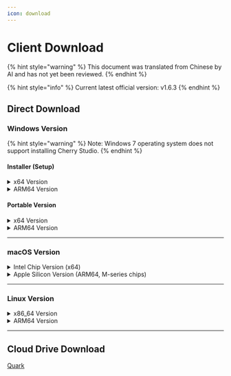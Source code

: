```yaml
---
icon: download
---
```

# Client Download


{% hint style="warning" %}
This document was translated from Chinese by AI and has not yet been reviewed.
{% endhint %}




{% hint style="info" %}
Current latest official version: v1.6.3
{% endhint %}

## Direct Download

### Windows Version

{% hint style="warning" %}
Note: Windows 7 operating system does not support installing Cherry Studio.
{% endhint %}

#### Installer (Setup)

<details>

<summary>x64 Version</summary>

Main Line:

【[Cherry Studio Official Website](https://cherry-ai.com/download)】 【[GitHub](https://github.com/CherryHQ/cherry-studio/releases/download/v1.6.0-rc.2/Cherry-Studio-1.6.3-rc.2-x64-setup.exe)】

Alternative Lines:

【[Line 1](https://download-cf.ocoolai.com/https://github.com/CherryHQ/cherry-studio/releases/download/v1.6.0-rc.2/Cherry-Studio-1.6.3-rc.2-x64-setup.exe)】 【[Line 2](https://download.ocoolai.com/https://github.com/CherryHQ/cherry-studio/releases/download/v1.6.0-rc.2/Cherry-Studio-1.6.3-rc.2-x64-setup.exe)】 【[Line 3](https://download.ocoolai.online/https://github.com/CherryHQ/cherry-studio/releases/download/v1.6.0-rc.2/Cherry-Studio-1.6.3-rc.2-x64-setup.exe)】

</details>

<details>

<summary>ARM64 Version</summary>

Main Line:

【[Cherry Studio Official Website](https://cherry-ai.com/download)】 【[GitHub](https://github.com/CherryHQ/cherry-studio/releases/download/v1.6.0-rc.2/Cherry-Studio-1.6.3-rc.2-arm64-setup.exe)】

Alternative Lines:

【[Line 1](https://download-cf.ocoolai.com/https://github.com/CherryHQ/cherry-studio/releases/download/v1.6.0-rc.2/Cherry-Studio-1.6.3-rc.2-arm64-setup.exe)】 【[Line 2](https://download.ocoolai.com/https://github.com/CherryHQ/cherry-studio/releases/download/v1.6.0-rc.2/Cherry-Studio-1.6.3-rc.2-arm64-setup.exe)】 【[Line 3](https://download.ocoolai.online/https://github.com/CherryHQ/cherry-studio/releases/download/v1.6.0-rc.2/Cherry-Studio-1.6.3-rc.2-arm64-setup.exe)】

</details>

#### Portable Version

<details>

<summary>x64 Version</summary>

Main Line:

【[Cherry Studio Official Website](https://cherry-ai.com/download)】 【[GitHub](https://github.com/CherryHQ/cherry-studio/releases/download/v1.6.0-rc.2/Cherry-Studio-1.6.3-rc.2-x64-portable.exe)】

Alternative Lines:

【[Line 1](https://download-cf.ocoolai.com/https://github.com/CherryHQ/cherry-studio/releases/download/v1.6.0-rc.2/Cherry-Studio-1.6.3-rc.2-x64-portable.exe)】 【[Line 2](https://download.ocoolai.com/https://github.com/CherryHQ/cherry-studio/releases/download/v1.6.0-rc.2/Cherry-Studio-1.6.3-rc.2-x64-portable.exe)】 【[Line 3](https://download.ocoolai.online/https://github.com/CherryHQ/cherry-studio/releases/download/v1.6.0-rc.2/Cherry-Studio-1.6.3-rc.2-x64-portable.exe)】

</details>

<details>

<summary>ARM64 Version</summary>

Main Line:

【[Cherry Studio Official Website](https://cherry-ai.com/download)】 【[GitHub](https://github.com/CherryHQ/cherry-studio/releases/download/v1.6.0-rc.2/Cherry-Studio-1.6.3-rc.2-arm64-portable.exe)】

Alternative Lines:

【[Line 1](https://download-cf.ocoolai.com/https://github.com/CherryHQ/cherry-studio/releases/download/v1.6.0-rc.2/Cherry-Studio-1.6.3-rc.2-arm64-portable.exe)】 【[Line 2](https://download.ocoolai.com/https://github.com/CherryHQ/cherry-studio/releases/download/v1.6.0-rc.2/Cherry-Studio-1.6.3-rc.2-arm64-portable.exe)】 【[Line 3](https://download.ocoolai.online/https://github.com/CherryHQ/cherry-studio/releases/download/v1.6.0-rc.2/Cherry-Studio-1.6.3-rc.2-arm64-portable.exe)】

</details>

***

### macOS Version

<details>

<summary>Intel Chip Version (x64)</summary>

Main Line:

【[Cherry Studio Official Website](https://cherry-ai.com/download)】 【[GitHub](https://github.com/CherryHQ/cherry-studio/releases/download/v1.6.0-rc.2/Cherry-Studio-1.6.3-rc.2-x64.dmg)】

Alternative Lines:

【[Line 1](https://download-cf.ocoolai.com/https://github.com/CherryHQ/cherry-studio/releases/download/v1.6.0-rc.2/Cherry-Studio-1.6.3-rc.2.dmg)】 【[Line 2](https://download.ocoolai.com/https://github.com/CherryHQ/cherry-studio/releases/download/v1.6.0-rc.2/Cherry-Studio-1.6.3-rc.2-x64.dmg)】 【[Line 3](https://download.ocoolai.online/https://github.com/CherryHQ/cherry-studio/releases/download/v1.6.0-rc.2/Cherry-Studio-1.6.3-rc.2-x64.dmg)】

</details>

<details>

<summary>Apple Silicon Version (ARM64, M-series chips)</summary>

Main Line:

【[Cherry Studio Official Website](https://cherry-ai.com/download)】 【[GitHub](https://github.com/CherryHQ/cherry-studio/releases/download/v1.6.0-rc.2/Cherry-Studio-1.6.3-rc.2-arm64.dmg)】

Alternative Lines:

【[Line 1](https://download-cf.ocoolai.com/https://github.com/CherryHQ/cherry-studio/releases/download/v1.6.0-rc.2/Cherry-Studio-1.6.3-rc.2-arm64.dmg)】 【[Line 2](https://download.ocoolai.com/https://github.com/CherryHQ/cherry-studio/releases/download/v1.6.0-rc.2/Cherry-Studio-1.6.3-rc.2-arm64.dmg)】 【[Line 3](https://download.ocoolai.online/https://github.com/CherryHQ/cherry-studio/releases/download/v1.6.0-rc.2/Cherry-Studio-1.6.3-rc.2-arm64.dmg)】

</details>

***

### Linux Version

<details>

<summary>x86_64 Version</summary>

Main Line:

【[Cherry Studio Official Website](https://cherry-ai.com/download)】 【[GitHub](https://github.com/CherryHQ/cherry-studio/releases/download/v1.6.0-rc.2/Cherry-Studio-1.6.3-rc.2-x86_64.AppImage)】

Alternative Lines:

【[Line 1](https://download-cf.ocoolai.com/https://github.com/CherryHQ/cherry-studio/releases/download/v1.6.0-rc.2/Cherry-Studio-1.6.3-rc.2-x86_64.AppImage)】 【[Line 2](https://download.ocoolai.com/https://github.com/CherryHQ/cherry-studio/releases/download/v1.6.0-rc.2/Cherry-Studio-1.6.3-rc.2-x86_64.AppImage)】 【[Line 3](https://download.ocoolai.online/https://github.com/CherryHQ/cherry-studio/releases/download/v1.6.0-rc.2/Cherry-Studio-1.6.3-rc.2-x86_64.AppImage)】

</details>

<details>

<summary>ARM64 Version</summary>

Main Line:

【[Cherry Studio Official Website](https://cherry-ai.com/download)】 【[GitHub](https://github.com/CherryHQ/cherry-studio/releases/download/v1.6.0-rc.2/Cherry-Studio-1.6.3-rc.2-arm64.AppImage)】

Alternative Lines:

【[Line 1](https://download-cf.ocoolai.com/https://github.com/CherryHQ/cherry-studio/releases/download/v1.6.0-rc.2/Cherry-Studio-1.6.3-rc.2-arm64.AppImage)】 【[Line 2](https://download.ocoolai.com/https://github.com/CherryHQ/cherry-studio/releases/download/v1.6.0-rc.2/Cherry-Studio-1.6.3-rc.2-arm64.AppImage)】 【[Line 3](https://download.ocoolai.online/https://github.com/CherryHQ/cherry-studio/releases/download/v1.6.0-rc.2/Cherry-Studio-1.6.3-rc.2-arm64-AppImage)】

</details>

***

## Cloud Drive Download

[Quark](https://pan.quark.cn/s/4044324d0ecd#/list/share)